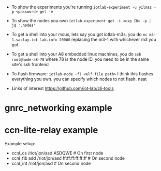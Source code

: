 - To show the experiments you're running
`iotlab-experiment -u yilmaz -p <password> get -e`

- To show the nodes you own
`iotlab-experiment get -i <exp ID> -p | jq '.nodes'`

- To get a shell into your mcus, lets say you got iotlab-m3s, you do
`nc m3-1.saclay.iot-lab.info 20000` replacing the m3-1 with whichever m3 you got

- To get a shell into your A8 embedded linux machines, you do
`ssh root@node-a8-78` where 78 is the node ID. you need to be in the same site's ssh frontend

- To flash firmware:
`iotlab-node -fl <elf file path>`
I think this flashes everything you own. you can specify which nodes to not flash. neat

- Links of interest
https://github.com/iot-lab/cli-tools 

# gnrc_networking example

# ccn-lite-relay example
Example setup:
- ccnl_cs /riot/jon/asd ASDQWE # On first node
- ccnl_fib add /riot/jon/asd ff:ff:ff:ff:ff:ff # On second node
- ccnl_int /riot/jon/asd # On second node



